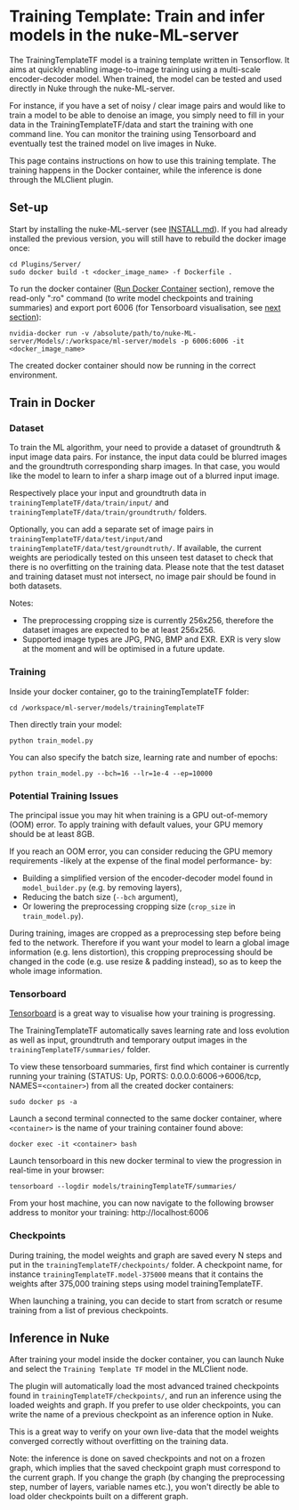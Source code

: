# Training Template: Train and infer models in the nuke-ML-server

The TrainingTemplateTF model is a training template written in Tensorflow. It aims at quickly enabling image-to-image training using a multi-scale encoder-decoder model. When trained, the model can be tested and used directly in Nuke through the nuke-ML-server.

For instance, if you have a set of noisy / clear image pairs and would like to train a model to be able to denoise an image, you simply need to fill in your data in the TrainingTemplateTF/data and start the training with one command line. You can monitor the training using Tensorboard and eventually test the trained model on live images in Nuke.

This page contains instructions on how to use this training template. The training happens in the Docker container, while the inference is done through the MLClient plugin.

## Set-up

Start by installing the nuke-ML-server (see [INSTALL.md](https://github.com/TheFoundryVisionmongers/nuke-ML-server/blob/master/INSTALL.md)). If you had already installed the previous version, you will still have to rebuild the docker image once:
```
cd Plugins/Server/
sudo docker build -t <docker_image_name> -f Dockerfile .
```

To run the docker container ([Run Docker Container](https://github.com/TheFoundryVisionmongers/nuke-ML-server/blob/master/INSTALL.md#run-docker-container) section), remove the read-only ":ro" command (to write model checkpoints and training summaries) and export port 6006 (for Tensorboard visualisation, see [next section](https://github.com/TheFoundryVisionmongers/nuke-ML-server/blob/master/README.md#tensorboard)):
```
nvidia-docker run -v /absolute/path/to/nuke-ML-server/Models/:/workspace/ml-server/models -p 6006:6006 -it <docker_image_name>
```
The created docker container should now be running in the correct environment.

## Train in Docker

### Dataset

To train the ML algorithm, your need to provide a dataset of groundtruth & input image data pairs. For instance, the input data could be blurred images and the groundtruth corresponding sharp images. In that case, you would like the model to learn to infer a sharp image out of a blurred input image.

Respectively place your input and groundtruth data in `trainingTemplateTF/data/train/input/` and `trainingTemplateTF/data/train/groundtruth/` folders.

Optionally, you can add a separate set of image pairs in `trainingTemplateTF/data/test/input/`and `trainingTemplateTF/data/test/groundtruth/`. If available, the current weights are periodically tested on this unseen test dataset to check that there is no overfitting on the training data. Please note that the test dataset and training dataset must not intersect, no image pair should be found in both datasets.

Notes:
- The preprocessing cropping size is currently 256x256, therefore the dataset images are expected to be at least 256x256.
- Supported image types are JPG, PNG, BMP and EXR. EXR is very slow at the moment and will be optimised in a future update.

### Training

Inside your docker container, go to the trainingTemplateTF folder:
```
cd /workspace/ml-server/models/trainingTemplateTF
```
Then directly train your model:
```
python train_model.py
```
You can also specify the batch size, learning rate and number of epochs:
```
python train_model.py --bch=16 --lr=1e-4 --ep=10000
```
### Potential Training Issues

The principal issue you may hit when training is a GPU out-of-memory (OOM) error. To apply training with default values, your GPU memory should be at least 8GB.

If you reach an OOM error, you can consider reducing the GPU memory requirements -likely at the expense of the final model performance- by:
- Building a simplified version of the encoder-decoder model found in `model_builder.py` (e.g. by removing layers),
- Reducing the batch size (`--bch` argument),
- Or lowering the preprocessing cropping size (`crop_size` in `train_model.py`).

During training, images are cropped as a preprocessing step before being fed to the network. Therefore if you want your model to learn a global image information (e.g. lens distortion), this cropping preprocessing should be changed in the code (e.g. use resize & padding instead), so as to keep the whole image information.

### Tensorboard

[Tensorboard](https://www.tensorflow.org/guide/summaries_and_tensorboard) is a great way to visualise how your training is progressing.

The TrainingTemplateTF automatically saves learning rate and loss evolution as well as input, groundtruth and temporary output images in the `trainingTemplateTF/summaries/` folder.

To view these tensorboard summaries, first find which container is currently running your training (STATUS: Up, PORTS: 0.0.0.0:6006->6006/tcp, NAMES=`<container>`) from all the created docker containers:
```
sudo docker ps -a
```
Launch a second terminal connected to the same docker container, where `<container>` is the name of your training container found above:
```
docker exec -it <container> bash
```
Launch tensorboard in this new docker terminal to view the progression in real-time in your browser:
```
tensorboard --logdir models/trainingTemplateTF/summaries/
```
From your host machine, you can now navigate to the following browser address to monitor your training: http://localhost:6006

### Checkpoints

During training, the model weights and graph are saved every N steps and put in the `trainingTemplateTF/checkpoints/` folder. A checkpoint name, for instance `trainingTemplateTF.model-375000` means that it contains the weights after 375,000 training steps using model trainingTemplateTF.

When launching a training, you can decide to start from scratch or resume training from a list of previous checkpoints.

## Inference in Nuke

After training your model inside the docker container, you can launch Nuke and select the `Training Template TF` model in the MLClient node.

The plugin will automatically load the most advanced trained checkpoints found in `trainingTemplateTF/checkpoints/`, and run an inference using the loaded weights and graph. If you prefer to use older checkpoints, you can write the name of a previous checkpoint as an inference option in Nuke. 

This is a great way to verify on your own live-data that the model weights converged correctly without overfitting on the training data.

Note: the inference is done on saved checkpoints and not on a frozen graph, which implies that the saved checkpoint graph must correspond to the current graph. If you change the graph (by changing the preprocessing step, number of layers, variable names etc.), you won't directly be able to load older checkpoints built on a different graph.